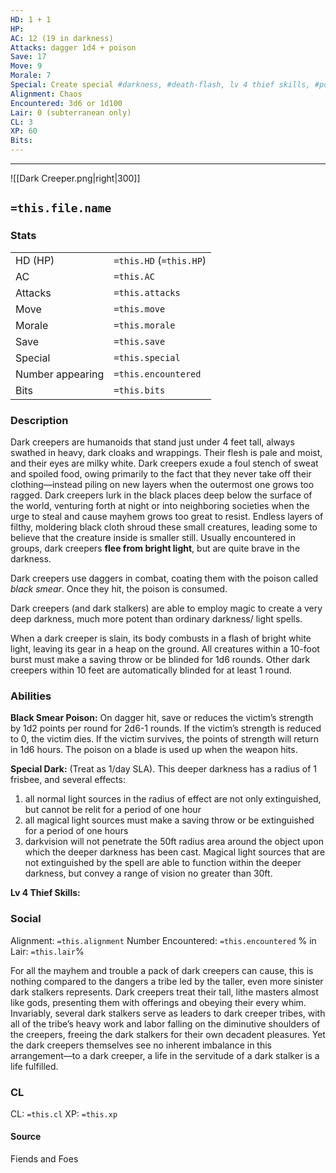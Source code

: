 ```yaml
---
HD: 1 + 1
HP: 
AC: 12 (19 in darkness)
Attacks: dagger 1d4 + poison
Save: 17
Move: 9
Morale: 7 
Special: Create special #darkness, #death-flash, lv 4 thief skills, #poison
Alignment: Chaos
Encountered: 3d6 or 1d100
Lair: 0 (subterranean only)
CL: 3
XP: 60
Bits:
---
```


___
![[Dark Creeper.png|right|300]]

## `=this.file.name`

### Stats

|                  |                         |
| ---------------- | ----------------------- |
| HD (HP)          | `=this.HD` (`=this.HP`) |
| AC               | `=this.AC`              |
| Attacks          | `=this.attacks`         |
| Move             | `=this.move`            |
| Morale           | `=this.morale`          |
| Save             | `=this.save`            |
| Special          | `=this.special`         |
| Number appearing | `=this.encountered`     |
| Bits             | `=this.bits`            | 


### Description
Dark creepers are humanoids that stand just under 4 feet tall, always swathed in heavy, dark cloaks and wrappings. Their flesh is pale and moist, and their eyes are milky white. Dark creepers exude a foul stench of sweat and spoiled food, owing primarily to the fact that they never take off their clothing—instead piling on new layers when the outermost one grows too ragged. Dark creepers lurk in the black places deep below the surface of the world, venturing forth at night or into neighboring societies when the urge to steal and cause mayhem grows too great to resist. Endless layers of filthy, moldering black cloth shroud these small creatures, leading some to believe that the creature inside is smaller still. Usually encountered in groups, dark creepers **flee from bright light**, but are quite brave in the darkness.

 Dark creepers use daggers in combat, coating them with the poison called *black smear*. Once they hit, the poison is consumed.
 
 Dark creepers (and dark stalkers) are able to employ magic to create a very deep darkness, much more potent than ordinary darkness/ light spells.  
 
 When a dark creeper is slain, its body combusts in a flash of bright white light, leaving its gear in a heap on the ground. All creatures within a 10-foot burst must make a saving throw or be blinded for 1d6 rounds. Other dark creepers within 10 feet are automatically blinded for at least 1 round.

### Abilities
**Black Smear  Poison:** On dagger hit, save or reduces the victim’s strength by 1d2 points per round for 2d6-1 rounds. If the victim’s strength is reduced to 0, the victim dies. If the victim survives, the points of strength will return in 1d6 hours. The poison on a blade is used up when the weapon hits.

**Special Dark:** (Treat as 1/day SLA). This deeper darkness has a radius of 1 frisbee, and several effects: 
1.  all normal light sources in the radius of effect are not only extinguished, but cannot be relit for a period of one hour
2.  all magical light sources must make a saving throw or be extinguished for a period of one hours
3.  darkvision will not penetrate the 50ft radius area around the object upon which the deeper darkness has been cast. Magical light sources that are not extinguished by the spell are able to function within the deeper darkness, but convey a range of vision no greater than 30ft.

**Lv 4 Thief Skills:**



### Social
Alignment: `=this.alignment`
Number Encountered:  `=this.encountered`
% in Lair: `=this.lair`%

For all the mayhem and trouble a pack of dark creepers can cause, this is nothing compared to the dangers a tribe led by the taller, even more sinister dark stalkers represents. Dark creepers treat their tall, lithe masters almost like gods, presenting them with offerings and obeying their every whim. Invariably, several dark stalkers serve as leaders to dark creeper tribes, with all of the tribe’s heavy work and labor falling on the diminutive shoulders of the creepers, freeing the dark stalkers for their own decadent pleasures. Yet the dark creepers themselves see no inherent imbalance in this arrangement—to a dark creeper, a life in the servitude of a dark stalker is a life fulfilled.

### CL
CL: `=this.cl`
XP: `=this.xp`

#### Source

Fiends and Foes






